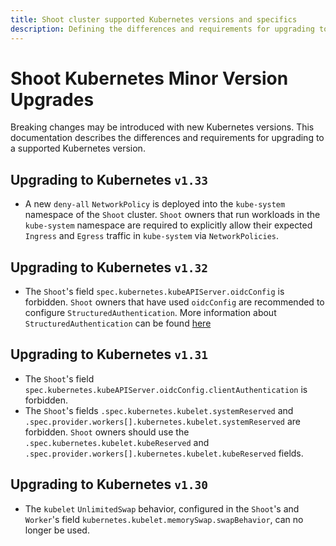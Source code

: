```yaml
---
title: Shoot cluster supported Kubernetes versions and specifics
description: Defining the differences and requirements for upgrading to a supported Kubernetes version
---
```


# Shoot Kubernetes Minor Version Upgrades

Breaking changes may be introduced with new Kubernetes versions.
This documentation describes the differences and requirements for upgrading to a supported Kubernetes version.

## Upgrading to Kubernetes `v1.33`

- A new `deny-all` `NetworkPolicy` is deployed into the `kube-system` namespace of the `Shoot` cluster. `Shoot` owners that run workloads in the `kube-system` namespace are required to explicitly allow their expected `Ingress` and `Egress` traffic in `kube-system` via `NetworkPolicies`.

## Upgrading to Kubernetes `v1.32`

- The `Shoot`'s field `spec.kubernetes.kubeAPIServer.oidcConfig` is forbidden. `Shoot` owners that have used `oidcConfig` are recommended to configure `StructuredAuthentication`. More information about `StructuredAuthentication` can be found [here](./shoot_access.md#structured-authentication)

## Upgrading to Kubernetes `v1.31`

- The `Shoot`'s field `spec.kubernetes.kubeAPIServer.oidcConfig.clientAuthentication` is forbidden.
- The `Shoot`'s fields `.spec.kubernetes.kubelet.systemReserved` and `.spec.provider.workers[].kubernetes.kubelet.systemReserved` are forbidden. `Shoot` owners should use the `.spec.kubernetes.kubelet.kubeReserved` and `.spec.provider.workers[].kubernetes.kubelet.kubeReserved` fields.

## Upgrading to Kubernetes `v1.30`

- The `kubelet` `UnlimitedSwap` behavior, configured in the `Shoot`'s and `Worker`'s field `kubernetes.kubelet.memorySwap.swapBehavior`, can no longer be used.
